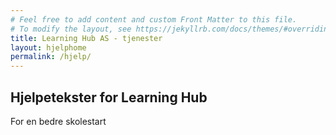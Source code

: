```yaml
---
# Feel free to add content and custom Front Matter to this file.
# To modify the layout, see https://jekyllrb.com/docs/themes/#overriding-theme-defaults
title: Learning Hub AS - tjenester
layout: hjelphome
permalink: /hjelp/
---
```


## Hjelpetekster for Learning Hub

For en bedre skolestart
